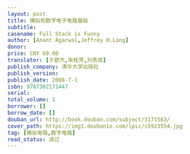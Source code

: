 ```yaml
---
layout: post
title: 模拟和数字电子电路基础
subtitle: 
casename: Full Stack is Funny
author: [Anant Agarwal,Jeffrey H.Lang]
donor: 
price: CNY 69.00
translator: [于歆杰,朱桂萍,刘秀成]
publish_company: 清华大学出版社
publish_version: 
publish_date: 2008-7-1
isbn: 9787302171447
serial: 
total_volume: 1
borrower: []
borrow_date: []
douban_url: http://book.douban.com/subject/3171563/
cover_path: https://img1.doubanio.com/lpic/s5923554.jpg
tag: [模拟电路,数字电路]
read_status: 读过
---
```

